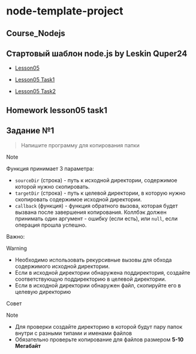 # node-template-project

## Course_Nodejs

## Стартовый шаблон node.js by Leskin Quper24

- [Lesson05](https://github.com/mindfling/Course_Nodejs/tree/lesson05)

- [Lesson05 Task1](https://github.com/mindfling/Course_Nodejs/tree/lesson05task1)

- [Lesson05 Task2](https://github.com/mindfling/Course_Nodejs/tree/lesson05task2)

## Homework lesson05 task1

## Задание №1

> Напишите программу для копирования папки

> [!NOTE]
> Функция принимает 3 параметра:
>
> - `sourceDir` (строка) - путь к исходной директории, содержимое которой нужно скопировать.
> - `targetDir` (строка) - путь к целевой директории, в которую нужно скопировать содержимое исходной директории.
> - `callback` (функция) - функция обратного вызова, которая будет вызвана после завершения копирования.
> Коллбэк должен принимать один аргумент - ошибку (если есть), или `null`, если операция прошла успешно.

Важно:
> [!WARNING]
>
> - Необходимо использовать рекурсивные вызовы для обхода содержимого исходной директории.
> - Если в исходной директории обнаружена поддиректория, создайте соответствующую поддиректорию в целевой директории.
> - Если в исходной директории обнаружен файл, скопируйте его в целевую директорию

Совет
> [!NOTE]
>
> - Для проверки создайте директорию в которой будут пару папок внутри с разными типами и именами файлов
> - Обязательно проверьте копирование для файлов размером **5-10 Мегабайт**

